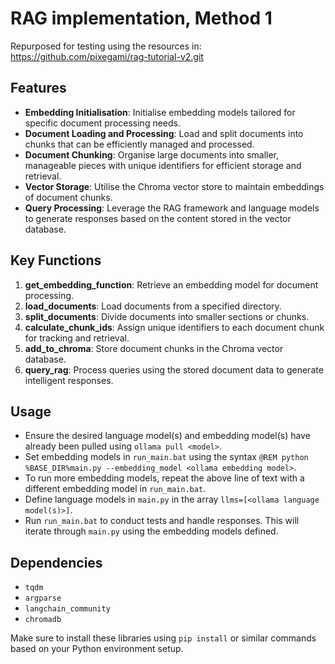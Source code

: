 # RAG implementation, Method 1
Repurposed for testing using the resources in:
https://github.com/pixegami/rag-tutorial-v2.git

## Features
- **Embedding Initialisation**: Initialise embedding models tailored for specific document processing needs.
- **Document Loading and Processing**: Load and split documents into chunks that can be efficiently managed and processed.
- **Document Chunking**: Organise large documents into smaller, manageable pieces with unique identifiers for efficient storage and retrieval.
- **Vector Storage**: Utilise the Chroma vector store to maintain embeddings of document chunks.
- **Query Processing**: Leverage the RAG framework and language models to generate responses based on the content stored in the vector database.

## Key Functions
1. **get_embedding_function**: Retrieve an embedding model for document processing.
2. **load_documents**: Load documents from a specified directory.
3. **split_documents**: Divide documents into smaller sections or chunks.
4. **calculate_chunk_ids**: Assign unique identifiers to each document chunk for tracking and retrieval.
5. **add_to_chroma**: Store document chunks in the Chroma vector database.
6. **query_rag**: Process queries using the stored document data to generate intelligent responses.

## Usage
- Ensure the desired language model(s) and embedding model(s) have already been pulled using `ollama pull <model>`.
- Set embedding models in `run_main.bat` using the syntax `@REM python %BASE_DIR%main.py --embedding_model <ollama embedding model>`.
- To run more embedding models, repeat the above line of text with a different embedding model in `run_main.bat`.
- Define language models in `main.py` in the array `llms=[<ollama language model(s)>]`.
- Run `run_main.bat` to conduct tests and handle responses. This will iterate through `main.py` using the embedding models defined.

## Dependencies
- `tqdm`
- `argparse`
- `langchain_community`
- `chromadb`

Make sure to install these libraries using `pip install` or similar commands based on your Python environment setup.
